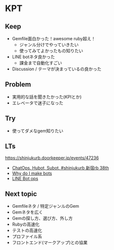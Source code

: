 # KPT

## Keep
- Gemfile面白かった！awesome ruby超え！
  - ジャンル分けでやっていきたい
  - 使ってみてよかったもの知りたい
- LINE botネタ良かった
  - 課金まで自動化すごい
- Discussion / テーマが決まっているの良かった

## Problem
- 実用的な話を聞きたかった(KPIとか)
- エレベータで迷子になった

## Try
- 使ってダメなgem知りたい

## LTs

<https://shinjukurb.doorkeeper.jp/events/47236>

- [ChatOps. Hubot, Subot. #shinjukurb 新宿rb 38th](http://qiita.com/sumyapp/items/f71e4bbecbd07b107171)
- [Why do I make bots](http://www.slideshare.net/treby/why-do-i-make-bots)
- [LINE Bot ops](http://www.slideshare.net/matsubokkuri/line-bot-ops)

## Next topic
- Gemfileネタ / 特定ジャンルのGem
- Gemネタを広く
- Gemの探し方、選び方、外し方
- Rubyの高速化
- テストの高速化
- プロファイル系
- フロントエンド(マークアップ)との協業
